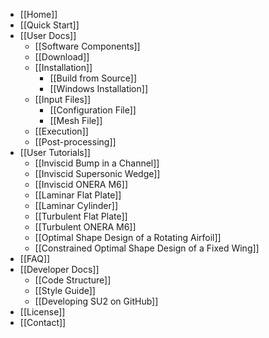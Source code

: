 * [[Home]]
* [[Quick Start]]
* [[User Docs]]
  * [[Software Components]]
  * [[Download]]
  * [[Installation]]
    * [[Build from Source]]
    * [[Windows Installation]]
  * [[Input Files]]
    * [[Configuration File]]
    * [[Mesh File]]
  * [[Execution]]
  * [[Post-processing]]
* [[User Tutorials]]
  * [[Inviscid Bump in a Channel]]
  * [[Inviscid Supersonic Wedge]]
  * [[Inviscid ONERA M6]]
  * [[Laminar Flat Plate]]
  * [[Laminar Cylinder]]
  * [[Turbulent Flat Plate]]
  * [[Turbulent ONERA M6]]
  * [[Optimal Shape Design of a Rotating Airfoil]]
  * [[Constrained Optimal Shape Design of a Fixed Wing]]
* [[FAQ]]
* [[Developer Docs]]
  * [[Code Structure]]
  * [[Style Guide]]
  * [[Developing SU2 on GitHub]]
* [[License]]
* [[Contact]]